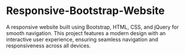# Responsive-Bootstrap-Website
A responsive website built using Bootstrap, HTML, CSS, and jQuery for smooth navigation. This project features a modern design with an interactive user experience, ensuring seamless navigation and responsiveness across all devices.
